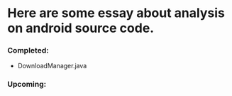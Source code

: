 # Here are some essay about analysis on android source code.

### Completed:
- DownloadManager.java

### Upcoming:
